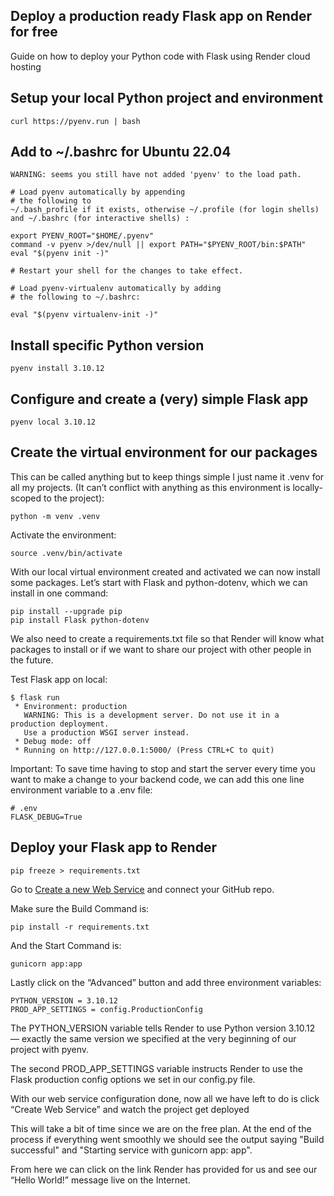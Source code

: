 ## Deploy a production ready Flask app on Render for free

Guide on how to deploy your Python code with Flask using Render cloud hosting

## Setup your local Python project and environment

```shell
curl https://pyenv.run | bash
```

## Add to ~/.bashrc for Ubuntu 22.04

```shell
WARNING: seems you still have not added 'pyenv' to the load path.

# Load pyenv automatically by appending
# the following to 
~/.bash_profile if it exists, otherwise ~/.profile (for login shells)
and ~/.bashrc (for interactive shells) :

export PYENV_ROOT="$HOME/.pyenv"
command -v pyenv >/dev/null || export PATH="$PYENV_ROOT/bin:$PATH"
eval "$(pyenv init -)"

# Restart your shell for the changes to take effect.

# Load pyenv-virtualenv automatically by adding
# the following to ~/.bashrc:

eval "$(pyenv virtualenv-init -)"
```

## Install specific Python version

```shell
pyenv install 3.10.12
```

## Configure and create a (very) simple Flask app

```shell
pyenv local 3.10.12
```

## Create the virtual environment for our packages 

This can be called anything but to keep things simple I just name it .venv for all my projects. (It can’t conflict with
anything as this environment is locally-scoped to the project):

```shell
python -m venv .venv
```

Activate the environment:

```shell
source .venv/bin/activate
```

With our local virtual environment created and activated we can now install some packages. Let’s start with Flask and
python-dotenv, which we can install in one command:

```shell
pip install --upgrade pip
pip install Flask python-dotenv
```

We also need to create a requirements.txt file so that Render will know what packages to install or if we want to share
our project with other people in the future.

Test Flask app on local:

```shell
$ flask run
 * Environment: production
   WARNING: This is a development server. Do not use it in a production deployment.
   Use a production WSGI server instead.
 * Debug mode: off
 * Running on http://127.0.0.1:5000/ (Press CTRL+C to quit)
```

Important: To save time having to stop and start the server every time you want to make a change to your backend code,
we can add this one line environment variable to a .env file:

```shell
# .env
FLASK_DEBUG=True
```

## Deploy your Flask app to Render

```shell
pip freeze > requirements.txt
```

Go to [Create a new Web Service](https://dashboard.render.com/select-repo?type=web) and connect your GitHub repo.

Make sure the Build Command is:

```shell
pip install -r requirements.txt
```

And the Start Command is:

```shell
gunicorn app:app
```

Lastly click on the “Advanced” button and add three environment variables:

```shell
PYTHON_VERSION = 3.10.12
PROD_APP_SETTINGS = config.ProductionConfig
```

The PYTHON_VERSION variable tells Render to use Python version 3.10.12 — exactly the same version we specified at the
very beginning of our project with pyenv.

The second PROD_APP_SETTINGS variable instructs Render to use the Flask production config options we set in our
config.py file.

With our web service configuration done, now all we have left to do is click “Create Web Service” and watch the project
get deployed

This will take a bit of time since we are on the free plan. At the end of the process if everything went smoothly we
should see the output saying "Build successful" and "Starting service with gunicorn app: app".

From here we can click on the link Render has provided for us and see our “Hello World!” message live on the Internet.